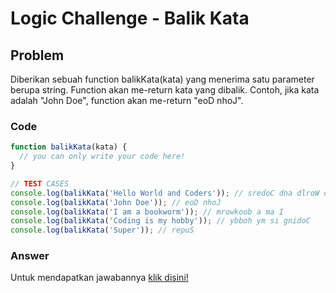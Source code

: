 # Logic Challenge - Balik Kata

## Problem
Diberikan sebuah function balikKata(kata) yang menerima satu parameter berupa string. Function akan me-return kata yang dibalik. Contoh, jika kata adalah "John Doe", function akan me-return "eoD nhoJ".


### Code

```javascript
function balikKata(kata) {
  // you can only write your code here!
}

// TEST CASES
console.log(balikKata('Hello World and Coders')); // sredoC dna dlroW olleH
console.log(balikKata('John Doe')); // eoD nhoJ
console.log(balikKata('I am a bookworm')); // mrowkoob a ma I
console.log(balikKata('Coding is my hobby')); // ybboh ym si gnidoC
console.log(balikKata('Super')); // repuS
```

### Answer
Untuk mendapatkan jawabannya [klik disini!](answer.js)
